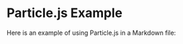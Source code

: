 # Particle.js Example

Here is an example of using Particle.js in a Markdown file:

<div id="particles-js"></div>

<script src="https://cdn.jsdelivr.net/particles.js/2.0.0/particles.min.js"></script>
<script>
  particlesJS("particles-js", {
    "particles": {
      // Particle configuration options
    },
    "interactivity": {
      // Interactivity configuration options
    },
    // Additional configuration options
  });
</script>
